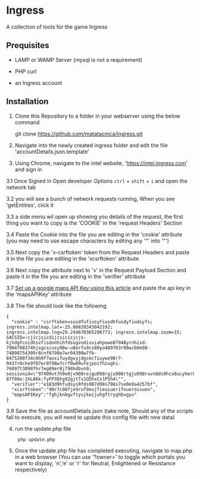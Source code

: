 # Ingress

A collection of tools for the game Ingress

## Prequisites

- LAMP or WAMP Server (mysql is not a requirement)

- PHP curl

- an Ingress account

## Installation

1. Clone this Repository to a folder in your webserver using the below command

    git clone https://github.com/matatacmca/ingress.git

2. Navigate into the newly created ingress folder and edit the file 'accountDetails.json.template'

3. Using Chrome, navigate to the intel website, 'https://intel.ingress.com' and sign in

  3.1 Once Signed in Open developer Options `ctrl` + `shift` + `i` and open the network tab
  
  3.2 you will see a bunch of network requests running, When you see 'getEntities', click it
  
  3.3 a side menu wil open up showing you details  of the request, the first thing you want to copy is the 'COOKIE' in the 'request Headers' Section
  
  3.4 Paste the Cookie into the file you are editing in the 'cookie' attribute (you may need to use escape characters by editing any '"' into '\"')
  
  3.5 Next copy the 'x-csrftoken' token from the Request Headers and paste it in the file you are editing in the 'xcsrftoken' attribute
  
  3.6 Next copy the attribute next to 'v' in the Request Payload Section and paste it in the file you are editing in the 'verifier' attribute
  
  3.7 [Set up a google maps API Key using this article](https://developers.google.com/maps/documentation/javascript/get-api-key) and paste the api key in the 'mapsAPIKey' attribute
  
  3.8 The file should look like the following
  
    {
      "cookie" : "csrftoken=susdfufiusyfiusdhfusdyfiudsyfs; ingress.intelmap.lat=-25.86820343042192; ingress.intelmap.lng=29.244670365296773; ingress.intelmap.zoom=15; SACSID=~cjicjsicdijcsicisjcjs-kjhdgfcoidhsvfisdonhihfdsugvodisxiahpowe87948yrnhisd-7984798374hjsgcscusy98w-u8erfu9cs80yo489703r98wcb0e98-74098754309r8cnf0798e7wr04398w7fb-8475280734c8h9f7aosifuydgvyjdgskcfiuywe98r7-9437r0che9f87er0f98w7crf0w89ufejpoifhiughi-76097t3098fhr7eg09er8j798hdbvn9; sessionid=\"97409vt7h9e8jv908rejgu098rgju908rtgju098ruvn0ds9hcx8ucyher8h9s7ryf09erw87t9804728950734r89cjefoiudynvsc09we8rter9-87f08e:1hLA6k:fyFP3Qtg92gjtTv1Q5hxCslP5h4\"",
      "verifier":"e183d9hfudsys9fds987d98s798s7se0e9a4257bf",
      "xcsrftoken":"98r7c98fje9ruf9eujfieuiuerifnueroivueo",
      "mapsAPIKey":"fghjknbgvftyujkoijuhgftryghbvgyu"
    }
    
  3.9 Save the file as accountDetails.json (take note, Should any of the scripts fail to execute, you will need to update this config file with new data)
 
4. run the update.php file

        php update.php

5. Once the update.php file has completed executing, navigate to map.php in a web browser (You can use '?owner=' to toggle which portals you want to display, 'n','e' or 'r' for Neutral, Enlightened or Resistance respectively)



